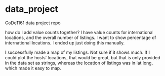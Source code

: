 # data_project
CoDe1161 data project repo

how do I add value counts together? I have value counts for international locations, and the overall number of listings.
I want to show percentage of international locations. 
    I ended up just doing this manually. 

I successfully made a map of my listings. Not sure if it shows much. If I could plot the hosts' locations, that would be great, but that is only provided in the data set as strings, whereas the location of listings was in lat long, which made it easy to map. 